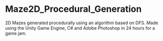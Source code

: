 # Maze2D_Procedural_Generation
 2D Mazes generated procedurally using an algorithm based on DFS. 
 Made using the Unity Game Engine, C# and Adobe Photoshop in 24 hours for a game jam.
